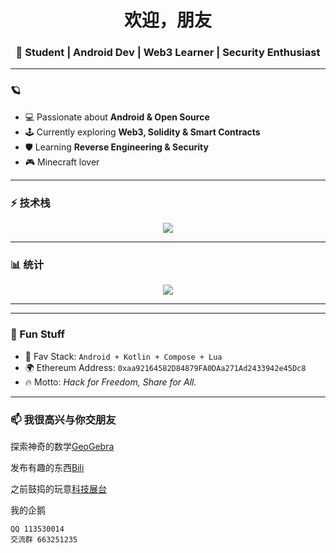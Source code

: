 <h1 align="center">欢迎，朋友</h1>
<h3 align="center">🚀 Student | Android Dev | Web3 Learner | Security Enthusiast</h3>

---

### 🪐 
- 💻 Passionate about **Android & Open Source**  
- 🕹 Currently exploring **Web3, Solidity & Smart Contracts**  
- 🛡️ Learning **Reverse Engineering & Security**  
- 🎮 Minecraft lover

---

### ⚡ 技术栈
<p align="center">
  <img src="https://skillicons.dev/icons?i=lua,java,c,cpp,dart,flutter,androidstudio,docker,linux,windows,git,github" />
</p>

---

### 📊 统计
<!--
<p align="center">
  <img src="https://github-readme-stats.vercel.app/api?username=Duo-Star&show_icons=true&theme=radical" height="160"/>
  <img src="https://github-readme-streak-stats.herokuapp.com/?user=Duo-Star&theme=radical" height="160"/>
</p>
-->


<p align="center">
  <img src="https://github-readme-activity-graph.vercel.app/graph?username=Duo-Star&theme=rogue" />
</p>

---

---

### 🌌 Fun Stuff
- 🎯 Fav Stack: `Android + Kotlin + Compose + Lua`
- 🌍 Ethereum Address: `0xaa92164582D84879FA0DAa271Ad2433942e45Dc8`
- 🔥 Motto: *Hack for Freedom, Share for All.*

---

### 📫 我很高兴与你交朋友

探索神奇的数学[GeoGebra](https://www.geogebra.org/u/%E4%B8%80%E9%A1%BF%E4%B8%8D%E5%90%83%E9%A5%BF%E5%BE%97%E6%85%8C)

发布有趣的东西[Bili](https://space.bilibili.com/1850079922)

之前鼓捣的玩意[科技展台](https://h5.clewm.net/?url=http%3A%2F%2Fqr61.cn%2FoA1YZf%2Fq8PaIAH&lid=jqd94fx75get4doo1&rlid=jqd94fx75get4doo1)

我的企鹅
```text
QQ 113530014
交流群 663251235
```

<!--
**Duo-Star/Duo-Star** is a ✨ _special_ ✨ repository because its `README.md` (this file) appears on your GitHub profile.

Here are some ideas to get you started:

- 🔭 I’m currently working on ...
- 🌱 I’m currently learning ...
- 👯 I’m looking to collaborate on ...
- 🤔 I’m looking for help with ...
- 💬 Ask me about ...
- 📫 How to reach me: ...
- 😄 Pronouns: ...
- ⚡ Fun fact: ...
-->
